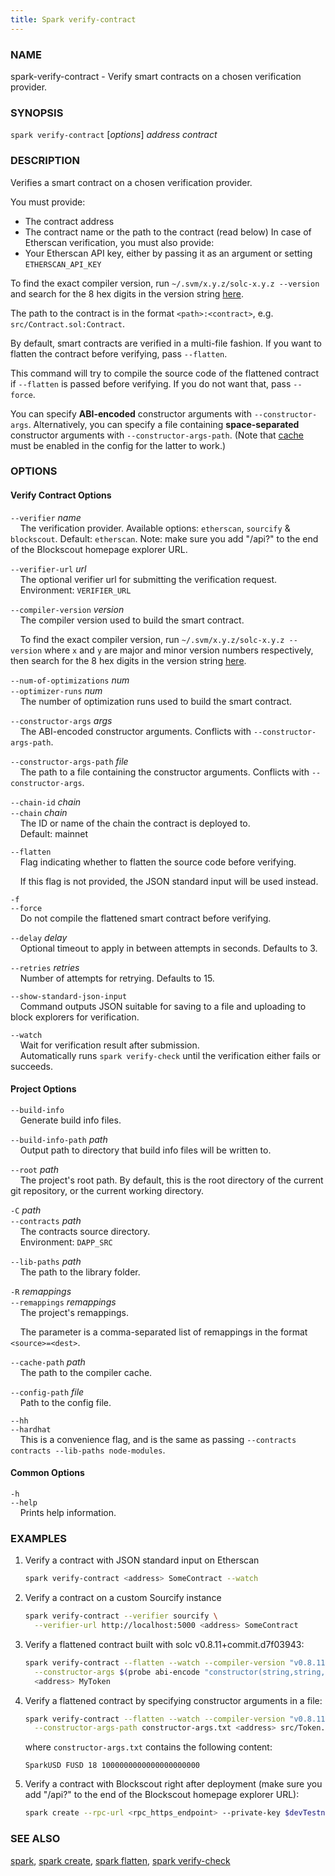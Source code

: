 ```yaml
---
title: Spark verify-contract
---
```


### NAME

spark-verify-contract - Verify smart contracts on a chosen verification provider.

### SYNOPSIS

`spark verify-contract` [*options*] _address_ _contract_

### DESCRIPTION

Verifies a smart contract on a chosen verification provider.

You must provide:

- The contract address
- The contract name or the path to the contract (read below)
  In case of Etherscan verification, you must also provide:
- Your Etherscan API key, either by passing it as an argument or setting `ETHERSCAN_API_KEY`

To find the exact compiler version, run `~/.svm/x.y.z/solc-x.y.z --version` and search for the 8 hex digits in the version string [here](https://etherscan.io/solcversions).

The path to the contract is in the format `<path>:<contract>`, e.g. `src/Contract.sol:Contract`.

By default, smart contracts are verified in a multi-file fashion. If you want to flatten the contract before verifying, pass `--flatten`.

This command will try to compile the source code of the flattened contract if `--flatten` is passed before verifying. If you do not want that, pass `--force`.

You can specify **ABI-encoded** constructor arguments with `--constructor-args`. Alternatively,
you can specify a file containing **space-separated** constructor arguments with `--constructor-args-path`.
(Note that [cache](../config/project.html#cache) must be enabled in the config for the latter to work.)

### OPTIONS

#### Verify Contract Options

`--verifier` _name_  
&nbsp;&nbsp;&nbsp;&nbsp;The verification provider. Available options: `etherscan`, `sourcify` & `blockscout`. Default: `etherscan`. Note: make sure you add "/api\?" to the end of the Blockscout homepage explorer URL.

`--verifier-url` _url_  
&nbsp;&nbsp;&nbsp;&nbsp;The optional verifier url for submitting the verification request.  
&nbsp;&nbsp;&nbsp;&nbsp;Environment: `VERIFIER_URL`

`--compiler-version` _version_  
&nbsp;&nbsp;&nbsp;&nbsp;The compiler version used to build the smart contract.

&nbsp;&nbsp;&nbsp;&nbsp;To find the exact compiler version, run `~/.svm/x.y.z/solc-x.y.z --version` where `x` and
`y` are major and minor version numbers respectively, then search for the 8 hex digits in the version string [here](https://etherscan.io/solcversions).

`--num-of-optimizations` _num_  
`--optimizer-runs` _num_  
&nbsp;&nbsp;&nbsp;&nbsp;The number of optimization runs used to build the smart contract.

`--constructor-args` _args_  
&nbsp;&nbsp;&nbsp;&nbsp;The ABI-encoded constructor arguments. Conflicts with `--constructor-args-path`.

`--constructor-args-path` _file_  
&nbsp;&nbsp;&nbsp;&nbsp;The path to a file containing the constructor arguments. Conflicts with `--constructor-args`.

`--chain-id` _chain_  
`--chain` _chain_  
&nbsp;&nbsp;&nbsp;&nbsp;The ID or name of the chain the contract is deployed to.  
&nbsp;&nbsp;&nbsp;&nbsp;Default: mainnet

`--flatten`  
&nbsp;&nbsp;&nbsp;&nbsp;Flag indicating whether to flatten the source code before verifying.

&nbsp;&nbsp;&nbsp;&nbsp;If this flag is not provided, the JSON standard input will be used instead.

`-f`  
`--force`  
&nbsp;&nbsp;&nbsp;&nbsp;Do not compile the flattened smart contract before verifying.

`--delay` _delay_  
&nbsp;&nbsp;&nbsp;&nbsp;Optional timeout to apply in between attempts in seconds. Defaults to 3.

`--retries` _retries_  
&nbsp;&nbsp;&nbsp;&nbsp;Number of attempts for retrying. Defaults to 15.

`--show-standard-json-input`  
&nbsp;&nbsp;&nbsp;&nbsp;Command outputs JSON suitable for saving to a file and uploading to block explorers for verification.

`--watch`  
&nbsp;&nbsp;&nbsp;&nbsp;Wait for verification result after submission.  
&nbsp;&nbsp;&nbsp;&nbsp;Automatically runs `spark verify-check` until the verification either fails or succeeds.

#### Project Options

`--build-info`  
&nbsp;&nbsp;&nbsp;&nbsp;Generate build info files.

`--build-info-path` _path_  
&nbsp;&nbsp;&nbsp;&nbsp;Output path to directory that build info files will be written to.

`--root` _path_  
&nbsp;&nbsp;&nbsp;&nbsp;The project's root path. By default, this is the root directory of the current git repository, or the current working directory.

`-C` _path_  
`--contracts` _path_  
&nbsp;&nbsp;&nbsp;&nbsp;The contracts source directory.  
&nbsp;&nbsp;&nbsp;&nbsp;Environment: `DAPP_SRC`

`--lib-paths` _path_  
&nbsp;&nbsp;&nbsp;&nbsp;The path to the library folder.

`-R` _remappings_  
`--remappings` _remappings_  
&nbsp;&nbsp;&nbsp;&nbsp;The project's remappings.

&nbsp;&nbsp;&nbsp;&nbsp;The parameter is a comma-separated list of remappings in the format `<source>=<dest>`.

`--cache-path` _path_  
&nbsp;&nbsp;&nbsp;&nbsp;The path to the compiler cache.

`--config-path` _file_  
&nbsp;&nbsp;&nbsp;&nbsp;Path to the config file.

`--hh`  
`--hardhat`  
&nbsp;&nbsp;&nbsp;&nbsp;This is a convenience flag, and is the same as passing `--contracts contracts --lib-paths node-modules`.

#### Common Options

`-h`  
`--help`  
&nbsp;&nbsp;&nbsp;&nbsp;Prints help information.

### EXAMPLES

1. Verify a contract with JSON standard input on Etherscan

   ```sh
   spark verify-contract <address> SomeContract --watch

   ```

2. Verify a contract on a custom Sourcify instance

   ```sh
   spark verify-contract --verifier sourcify \
     --verifier-url http://localhost:5000 <address> SomeContract
   ```

3. Verify a flattened contract built with solc v0.8.11+commit.d7f03943:

   ```sh
   spark verify-contract --flatten --watch --compiler-version "v0.8.11+commit.d7f03943" \
     --constructor-args $(probe abi-encode "constructor(string,string,uint256,uint256)" "SparkUSD" "FUSD" 18 1000000000000000000000) \
     <address> MyToken
   ```

4. Verify a flattened contract by specifying constructor arguments in a file:
   ```sh
   spark verify-contract --flatten --watch --compiler-version "v0.8.11+commit.d7f03943" \
     --constructor-args-path constructor-args.txt <address> src/Token.sol:MyToken
   ```
   where `constructor-args.txt` contains the following content:
   ```text
   SparkUSD FUSD 18 1000000000000000000000
   ```
5. Verify a contract with Blockscout right after deployment (make sure you add "/api?" to the end of the Blockscout homepage explorer URL):
   ```sh
   spark create --rpc-url <rpc_https_endpoint> --private-key $devTestnetPrivateKey src/Contract.sol:SimpleStorage --verify --verifier blockscout --verifier-url <blockscout_homepage_explorer_url>/api?
   ```

### SEE ALSO

[spark](./spark.md), [spark create](./spark-create.md), [spark flatten](./spark-flatten.md), [spark verify-check](./spark-verify-check.md)
